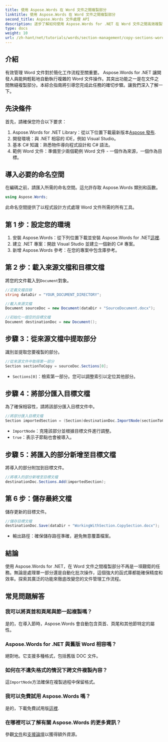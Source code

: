 ```yaml
---
title: 使用 Aspose.Words 在 Word 文件之間複製部分
linktitle: 使用 Aspose.Words 在 Word 文件之間複製部分
second_title: Aspose.Words 文件處理 API
description: 逐步了解如何使用 Aspose.Words for .NET 在 Word 文件之間高效複製部分。本詳細指南涵蓋先決條件、程式碼範例、進階技巧和常見問題解答。
type: docs
weight: 10
url: /zh-hant/net/tutorials/words/section-management/copy-sections-word-documents/
---
```

## 介紹

有效管理 Word 文件對於簡化工作流程至關重要。 Aspose.Words for .NET 讓開發人員能夠輕鬆地自動執行複雜的 Word 文件操作。其突出功能之一是在文件之間無縫複製部分。本綜合指南將引導您完成此任務的確切步驟。讓我們深入了解一下。

## 先決條件

首先，請確保您符合以下要求：

1.  Aspose.Words for .NET Library：從以下位置下載最新版本[Aspose 發布](https://releases.aspose.com/words/net/).
2. 開發環境：與 .NET 相容的 IDE，例如 Visual Studio。
3. 基本 C# 知識：熟悉物件導向程式設計和 C# 語法。
4. 範例 Word 文件：準備至少兩個範例 Word 文件 - 一個作為來源，一個作為目標。

## 導入必要的命名空間

在編碼之前，請匯入所需的命名空間。這允許存取 Aspose.Words 類別和函數。

```csharp
using Aspose.Words;
```

此命名空間提供了以程式設計方式處理 Word 文件所需的所有工具。

## 第 1 步：設定您的環境

1. 安裝 Aspose.Words：從下列位置下載並安裝 Aspose.Words for .NET[這裡](https://releases.aspose.com/words/net/).
2. 建立 .NET 專案：開啟 Visual Studio 並建立一個新的 C# 專案。
3. 新增 Aspose.Words 參考：在您的專案中包含庫參考。

## 第 2 步：載入來源文檔和目標文檔

將您的文件載入到`Document`對象。

```csharp
//定義文檔目錄
string dataDir = "YOUR_DOCUMENT_DIRECTORY";

//載入來源文檔
Document sourceDoc = new Document(dataDir + "SourceDocument.docx");

//初始化一個空的目標文檔
Document destinationDoc = new Document();
```

## 步驟 3：從來源文檔中提取部分

識別並提取您要複製的部分。

```csharp
//從來源文件中取得第一部分
Section sectionToCopy = sourceDoc.Sections[0];
```

- `Sections[0]`：檢索第一部分。您可以調整索引以定位其他部分。

## 步驟 4：將部分匯入目標文檔

為了確保相容性，請將該部分匯入目標文件中。

```csharp
//將部分匯入目標文檔
Section importedSection = (Section)destinationDoc.ImportNode(sectionToCopy, true);
```

- `ImportNode`：克隆該部分並根據目標文件進行調整。
- `true`：表示子節點也會被導入。

## 步驟 5：將匯入的部分新增至目標文檔

將導入的部分附加到目標文件。

```csharp
//將導入的部分新增至目標文檔
destinationDoc.Sections.Add(importedSection);
```

## 第 6 步：儲存最終文檔

儲存更新的目標文件。

```csharp
//儲存目標文檔
destinationDoc.Save(dataDir + "WorkingWithSection.CopySection.docx");
```

- 輸出路徑：確保儲存路徑準確，避免無意覆蓋檔案。

## 結論

使用 Aspose.Words for .NET，在 Word 文件之間複製部分不再是一項艱鉅的任務。無論是處理單一部分還是自動化批次操作，這個強大的函式庫都能確保精度和效率。探索其廣泛的功能來徹底改變您的文件管理工作流程。

## 常見問題解答

### 我可以將頁首和頁尾與節一起複製嗎？
是的，在導入節時，Aspose.Words 會自動包含頁首、頁尾和其他節特定的屬性。

### Aspose.Words for .NET 與舊版 Word 相容嗎？
絕對地。它支援多種格式，包括舊版 DOC 文件。

### 如何在不遺失格式的情況下跨文件複製內容？
這`ImportNode`方法確保在複製過程中保留格式。

### 我可以免費試用 Aspose.Words 嗎？
是的，下載免費試用版[這裡](https://releases.aspose.com/).

### 在哪裡可以了解有關 Aspose.Words 的更多資訊？
參觀[文件](https://reference.aspose.com/words/net/)和[支援論壇](https://forum.aspose.com/c/words/8)以獲得額外資源。